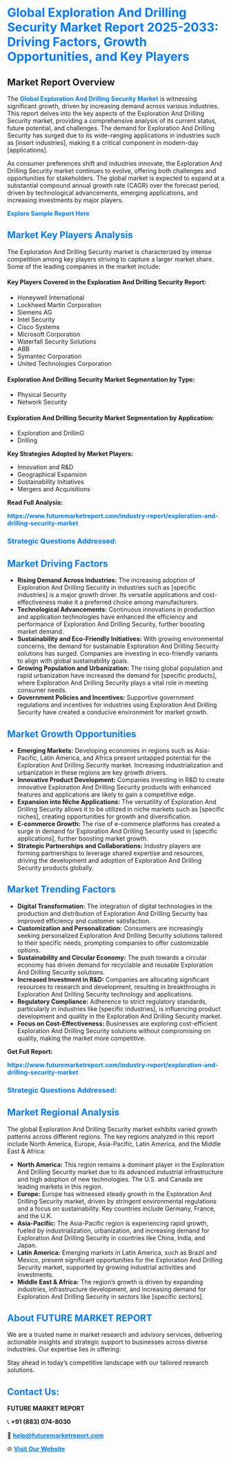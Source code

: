 <h1 style="color: #007BFF;">Global Exploration And Drilling Security Market Report 2025-2033: Driving Factors, Growth Opportunities, and Key Players</h1>

<section id="overview">
<h2>Market Report Overview</h2>
<p>The <a href="https://www.futuremarketreport.com/industry-report/exploration-and-drilling-security-market" style="color: #007BFF; text-decoration: none;"><strong>Global Exploration And Drilling Security Market</strong></a> is witnessing significant growth, driven by increasing demand across various industries. This report delves into the key aspects of the Exploration And Drilling Security market, providing a comprehensive analysis of its current status, future potential, and challenges. The demand for Exploration And Drilling Security has surged due to its wide-ranging applications in industries such as [insert industries], making it a critical component in modern-day [applications].</p>
<p>As consumer preferences shift and industries innovate, the Exploration And Drilling Security market continues to evolve, offering both challenges and opportunities for stakeholders. The global market is expected to expand at a substantial compound annual growth rate (CAGR) over the forecast period, driven by technological advancements, emerging applications, and increasing investments by major players.</p>
</section>

<section id="overview">
<p><a href="https://www.futuremarketreport.com/request-sample/reportId=76402" style="color: #007BFF; text-decoration: none;"><strong>Explore Sample Report Here</strong></a></p>
</section>

<section id="key-players">
<h2 style="color: #007BFF;">Market Key Players Analysis</h2>
<p>The Exploration And Drilling Security market is characterized by intense competition among key players striving to capture a larger market share. Some of the leading companies in the market include:</p>
<h4>Key Players Covered in the Exploration And Drilling Security Report:</h4>
<ul><li>Honeywell International</li><li>Lockheed Martin Corporation</li><li>Siemens AG</li><li>Intel Security</li><li>Cisco Systems</li><li>Microsoft Corporation</li><li>Waterfall Security Solutions</li><li>ABB</li><li>Symantec Corporation</li><li>United Technologies Corporation</li></ul>
<h4>Exploration And Drilling Security Market Segmentation by Type:</h4>
<ul><li>Physical Security</li><li>Network Security</li></ul>

<h4>Exploration And Drilling Security Market Segmentation by Application:</h4>
<ul><li>Exploration and DrillinG</li><li>Drilling</li></ul>
<p><strong>Key Strategies Adopted by Market Players:</strong></p>
<ul>
<li>Innovation and R&D</li>
<li>Geographical Expansion</li>
<li>Sustainability Initiatives</li>
<li>Mergers and Acquisitions</li>
</ul>
</section>

<section>
<p><strong>Read Full Analysis: </strong></p><a href="https://www.futuremarketreport.com/industry-report/exploration-and-drilling-security-market" style="color: #007BFF; text-decoration: none;"><strong>https://www.futuremarketreport.com/industry-report/exploration-and-drilling-security-market</strong></a>
<h3 style="color: #007BFF;">Strategic Questions Addressed:</h3>
</section>

<section id="driving-factors">
<h2 style="color: #007BFF;">Market Driving Factors</h2>
<ul>
<li><strong>Rising Demand Across Industries:</strong> The increasing adoption of Exploration And Drilling Security in industries such as [specific industries] is a major growth driver. Its versatile applications and cost-effectiveness make it a preferred choice among manufacturers.</li>
<li><strong>Technological Advancements:</strong> Continuous innovations in production and application technologies have enhanced the efficiency and performance of Exploration And Drilling Security, further boosting market demand.</li>
<li><strong>Sustainability and Eco-Friendly Initiatives:</strong> With growing environmental concerns, the demand for sustainable Exploration And Drilling Security solutions has surged. Companies are investing in eco-friendly variants to align with global sustainability goals.</li>
<li><strong>Growing Population and Urbanization:</strong> The rising global population and rapid urbanization have increased the demand for [specific products], where Exploration And Drilling Security plays a vital role in meeting consumer needs.</li>
<li><strong>Government Policies and Incentives:</strong> Supportive government regulations and incentives for industries using Exploration And Drilling Security have created a conducive environment for market growth.</li>
</ul>
</section>

<section id="growth-opportunities">
<h2 style="color: #007BFF;">Market Growth Opportunities</h2>
<ul>
<li><strong>Emerging Markets:</strong> Developing economies in regions such as Asia-Pacific, Latin America, and Africa present untapped potential for the Exploration And Drilling Security market. Increasing industrialization and urbanization in these regions are key growth drivers.</li>
<li><strong>Innovative Product Development:</strong> Companies investing in R&D to create innovative Exploration And Drilling Security products with enhanced features and applications are likely to gain a competitive edge.</li>
<li><strong>Expansion into Niche Applications:</strong> The versatility of Exploration And Drilling Security allows it to be utilized in niche markets such as [specific niches], creating opportunities for growth and diversification.</li>
<li><strong>E-commerce Growth:</strong> The rise of e-commerce platforms has created a surge in demand for Exploration And Drilling Security used in [specific applications], further boosting market growth.</li>
<li><strong>Strategic Partnerships and Collaborations:</strong> Industry players are forming partnerships to leverage shared expertise and resources, driving the development and adoption of Exploration And Drilling Security products globally.</li>
</ul>
</section>

<section id="trending-factors">
<h2 style="color: #007BFF;">Market Trending Factors</h2>
<ul>
<li><strong>Digital Transformation:</strong> The integration of digital technologies in the production and distribution of Exploration And Drilling Security has improved efficiency and customer satisfaction.</li>
<li><strong>Customization and Personalization:</strong> Consumers are increasingly seeking personalized Exploration And Drilling Security solutions tailored to their specific needs, prompting companies to offer customizable options.</li>
<li><strong>Sustainability and Circular Economy:</strong> The push towards a circular economy has driven demand for recyclable and reusable Exploration And Drilling Security solutions.</li>
<li><strong>Increased Investment in R&D:</strong> Companies are allocating significant resources to research and development, resulting in breakthroughs in Exploration And Drilling Security technology and applications.</li>
<li><strong>Regulatory Compliance:</strong> Adherence to strict regulatory standards, particularly in industries like [specific industries], is influencing product development and quality in the Exploration And Drilling Security market.</li>
<li><strong>Focus on Cost-Effectiveness:</strong> Businesses are exploring cost-efficient Exploration And Drilling Security solutions without compromising on quality, making the market more competitive.</li>
</ul>
</section>

<section>
<p><strong>Get Full Report: </strong></p><a href="https://www.futuremarketreport.com/industry-report/exploration-and-drilling-security-market" style="color: #007BFF; text-decoration: none;"><strong>https://www.futuremarketreport.com/industry-report/exploration-and-drilling-security-market</strong></a>
<h3 style="color: #007BFF;">Strategic Questions Addressed:</h3>
</section>


<section id="regional-analysis">
<h2 style="color: #007BFF;">Market Regional Analysis</h2>
<p>The global Exploration And Drilling Security market exhibits varied growth patterns across different regions. The key regions analyzed in this report include North America, Europe, Asia-Pacific, Latin America, and the Middle East & Africa:</p>
<ul>
<li><strong>North America:</strong> This region remains a dominant player in the Exploration And Drilling Security market due to its advanced industrial infrastructure and high adoption of new technologies. The U.S. and Canada are leading markets in this region.</li>
<li><strong>Europe:</strong> Europe has witnessed steady growth in the Exploration And Drilling Security market, driven by stringent environmental regulations and a focus on sustainability. Key countries include Germany, France, and the U.K.</li>
<li><strong>Asia-Pacific:</strong> The Asia-Pacific region is experiencing rapid growth, fueled by industrialization, urbanization, and increasing demand for Exploration And Drilling Security in countries like China, India, and Japan.</li>
<li><strong>Latin America:</strong> Emerging markets in Latin America, such as Brazil and Mexico, present significant opportunities for the Exploration And Drilling Security market, supported by growing industrial activities and investments.</li>
<li><strong>Middle East & Africa:</strong> The region’s growth is driven by expanding industries, infrastructure development, and increasing demand for Exploration And Drilling Security in sectors like [specific sectors].</li>
</ul>
</section>

<footer>
<h2 style="color: #007BFF;">About FUTURE MARKET REPORT</h2>
<p>We are a trusted name in market research and advisory services, delivering actionable insights and strategic support to businesses across diverse industries. Our expertise lies in offering:</p>

<p>Stay ahead in today’s competitive landscape with our tailored research solutions.</p>

<h2 style="color: #007BFF;">Contact Us:</h2>
<p><strong>FUTURE MARKET REPORT</strong></p>
<p>📞 <strong>+91 (883) 074-8030</strong></p>
<p>📧 <strong><a href="mailto:help@futuremarketreport.com" style="color: #007BFF;">help@futuremarketreport.com</a></strong></p>
<p>🌐 <strong><a href="https://www.futuremarketreport.com/" style="color: #007BFF;">Visit Our Website</a></strong></p>
</footer>